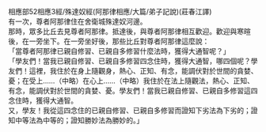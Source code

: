 相應部52相應3經/殊達奴經(阿那律相應/大篇/弟子記說)(莊春江譯)  
有一次，尊者阿那律住在舍衛城殊達奴河邊。  
那時，眾多比丘去見尊者阿那律。抵達後，與尊者阿那律相互歡迎。歡迎與寒暄後，在一旁坐下。在一旁坐好後，那些比丘對尊者阿那律這麼說：  
「當尊者阿那律已親自修習、已親自多修習什麼法時，獲得大通智呢？」  
「學友們！當我已親自修習、已親自多修習四念住時，獲得大通智，哪四個呢？學友們！這裡，我住於在身上隨觀身，熱心、正知、有念，能調伏對於世間的貪婪、憂；在受上……（中略）在心上……（中略）我住於在法上隨觀法，熱心、正知、有念，能調伏對於世間的貪婪、憂。學友們！當我已親自修習、已親自多修習這四念住時，獲得大通智。  
又，學友！我從這四念住的已親自修習、已親自多修習而證知下劣法為下劣的；證知中等法為中等的；證知勝妙法為勝妙的。」  
  
  
